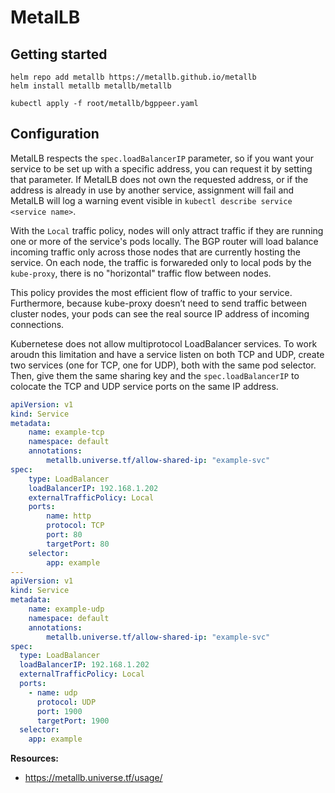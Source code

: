 MetalLB
========

## Getting started

```
helm repo add metallb https://metallb.github.io/metallb
helm install metallb metallb/metallb

kubectl apply -f root/metallb/bgppeer.yaml
```

## Configuration

MetalLB respects the `spec.loadBalancerIP` parameter, so if you want your service to be set up with a specific address, you can request it by setting that parameter. If MetalLB does not own the requested address, or if the address is already in use by another service, assignment will fail and MetalLB will log a warning event visible in `kubectl describe service <service name>`.

With the `Local` traffic policy, nodes will only attract traffic if they are running one or more of the service's pods locally. The
BGP router will load balance incoming traffic only across those nodes that are currently hosting the service. On each node, the
traffic is forwareded only to local pods by the `kube-proxy`, there is no "horizontal" traffic flow between nodes.

This policy provides the most efficient flow of traffic to your service. Furthermore, because kube-proxy doesn’t need to send traffic between cluster nodes, your pods can see the real source IP address of incoming connections.

Kubernetese does not allow multiprotocol LoadBalancer services. To work aroudn this limitation and have a service listen on both 
TCP and UDP, create two services (one for TCP, one for UDP), both with the same pod selector. Then, give them the same sharing key
and the `spec.loadBalancerIP` to colocate the TCP and UDP service ports on the same IP address.

```yaml
apiVersion: v1
kind: Service
metadata:
    name: example-tcp
    namespace: default
    annotations:
        metallb.universe.tf/allow-shared-ip: "example-svc"
spec:
    type: LoadBalancer
    loadBalancerIP: 192.168.1.202
    externalTrafficPolicy: Local
    ports:
        name: http
        protocol: TCP
        port: 80
        targetPort: 80
    selector:
        app: example
---
apiVersion: v1
kind: Service
metadata:
    name: example-udp
    namespace: default
    annotations:
        metallb.universe.tf/allow-shared-ip: "example-svc"
spec:
  type: LoadBalancer
  loadBalancerIP: 192.168.1.202
  externalTrafficPolicy: Local
  ports:
    - name: udp
      protocol: UDP
      port: 1900
      targetPort: 1900
  selector:
    app: example
```

**Resources:**
- https://metallb.universe.tf/usage/